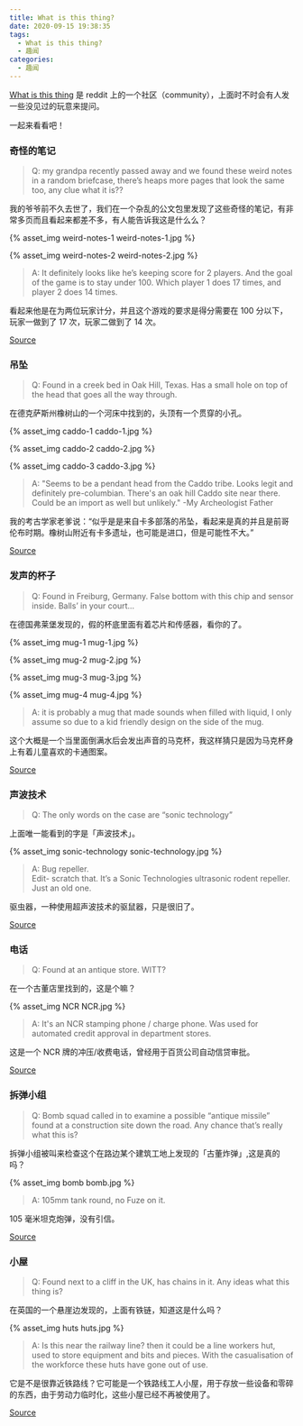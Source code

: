 ```yaml
---
title: What is this thing?
date: 2020-09-15 19:38:35
tags:  
  - What is this thing?
  - 趣闻
categories:
  - 趣闻
---
```


[What is this thing](https://www.reddit.com/r/whatisthisthing/) 是 reddit 上的一个社区（community），上面时不时会有人发一些没见过的玩意来提问。

一起来看看吧！

<!-- more -->

### 奇怪的笔记

> Q: my grandpa recently passed away and we found these weird notes in a random briefcase, there’s heaps more pages that look the same too, any clue what it is??

我的爷爷前不久去世了，我们在一个杂乱的公文包里发现了这些奇怪的笔记，有非常多页而且看起来都差不多，有人能告诉我这是什么么？

{% asset_img weird-notes-1 weird-notes-1.jpg %}

{% asset_img weird-notes-2 weird-notes-2.jpg %}

> A: It definitely looks like he’s keeping score for 2 players. And the goal of the game is to stay under 100. Which player 1 does 17 times, and player 2 does 14 times.

看起来他是在为两位玩家计分，并且这个游戏的要求是得分需要在 100 分以下，玩家一做到了 17 次，玩家二做到了 14 次。

[Source](https://www.reddit.com/r/whatisthisthing/comments/isyukx/my_grandpa_recently_passed_away_and_we_found/)

### 吊坠

> Q: Found in a creek bed in Oak Hill, Texas. Has a small hole on top of the head that goes all the way through.

在德克萨斯州橡树山的一个河床中找到的，头顶有一个贯穿的小孔。

{% asset_img caddo-1 caddo-1.jpg %}

{% asset_img caddo-2 caddo-2.jpg %}

{% asset_img caddo-3 caddo-3.jpg %}

> A: "Seems to be a pendant head from the Caddo tribe. Looks legit and definitely pre-columbian. There's an oak hill Caddo site near there. Could be an import as well but unlikely." -My Archeologist Father

我的考古学家老爹说：“似乎是是来自卡多部落的吊坠，看起来是真的并且是前哥伦布时期。橡树山附近有卡多遗址，也可能是进口，但是可能性不大。”

[Source](https://www.reddit.com/r/whatisthisthing/comments/isa0vn/found_in_a_creek_bed_in_oak_hill_texas_has_a/)

### 发声的杯子

> Q: Found in Freiburg, Germany. False bottom with this chip and sensor inside. Balls’ in your court...

在德国弗莱堡发现的，假的杯底里面有着芯片和传感器，看你的了。

{% asset_img mug-1 mug-1.jpg %}

{% asset_img mug-2 mug-2.jpg %}

{% asset_img mug-3 mug-3.jpg %}

{% asset_img mug-4 mug-4.jpg %}

> A: it is probably a mug that made sounds when filled with liquid, I only assume so due to a kid friendly design on the side of the mug.

这个大概是一个当里面倒满水后会发出声音的马克杯，我这样猜只是因为马克杯身上有着儿童喜欢的卡通图案。

[Source](https://www.reddit.com/r/whatisthisthing/comments/it40n1/found_in_freiburg_germany_false_bottom_with_this/)

### 声波技术

> Q: The only words on the case are “sonic technology”

上面唯一能看到的字是「声波技术」。

{% asset_img sonic-technology sonic-technology.jpg %}

> A: Bug repeller.</br>Edit- scratch that. It’s a Sonic Technologies ultrasonic rodent repeller. Just an old one.

驱虫器，一种使用超声波技术的驱鼠器，只是很旧了。

[Source](https://www.reddit.com/r/whatisthisthing/comments/isq73x/the_only_words_on_the_case_are_sonic_technology/)

### 电话

> Q: Found at an antique store. WITT?

在一个古董店里找到的，这是个嘛？

{% asset_img NCR NCR.jpg %}

> A: It's an NCR stamping phone / charge phone. Was used for automated credit approval in department stores.

这是一个 NCR 牌的冲压/收费电话，曾经用于百货公司自动信贷审批。

[Source](https://www.reddit.com/r/whatisthisthing/comments/isbesi/found_at_an_antique_store_witt/)

### 拆弹小组

> Q: Bomb squad called in to examine a possible “antique missile” found at a construction site down the road. Any chance that’s really what this is?

拆弹小组被叫来检查这个在路边某个建筑工地上发现的「古董炸弹」,这是真的吗？

{% asset_img bomb bomb.jpg %}

> A: 105mm tank round, no Fuze on it.

105 毫米坦克炮弹，没有引信。

[Source](https://www.reddit.com/r/whatisthisthing/comments/ist2f6/bomb_squad_called_in_to_examine_a_possible/)

### 小屋

> Q: Found next to a cliff in the UK, has chains in it. Any ideas what this thing is?

在英国的一个悬崖边发现的，上面有铁链，知道这是什么吗？

{% asset_img huts huts.jpg %}

> A: Is this near the railway line? then it could be a line workers hut, used to store equipment and bits and pieces. With the casualisation of the workforce these huts have gone out of use.

它是不是很靠近铁路线？它可能是一个铁路线工人小屋，用于存放一些设备和零碎的东西，由于劳动力临时化，这些小屋已经不再被使用了。

[Source](https://www.reddit.com/r/whatisthisthing/comments/irveg5/found_next_to_a_cliff_in_the_uk_has_chains_in_it/)